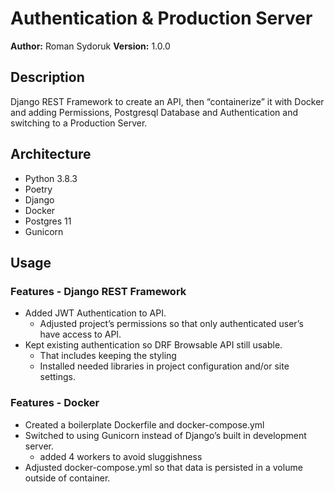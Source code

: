 # Authentication & Production Server

**Author:** Roman Sydoruk **Version:** 1.0.0

## Description

Django REST Framework to create an API, then “containerize” it with Docker and adding Permissions, Postgresql Database and  Authentication and switching to a Production Server.

## Architecture

* Python 3.8.3
* Poetry
* Django
* Docker
* Postgres 11
* Gunicorn

## Usage 
### Features - Django REST Framework
* Added JWT Authentication to API.
    - Adjusted project’s permissions so that only authenticated user’s have access to API.
* Kept existing authentication so DRF Browsable API still usable.
    - That includes keeping the styling
    - Installed needed libraries in project configuration and/or site settings.

### Features - Docker
* Created a boilerplate Dockerfile and docker-compose.yml
* Switched to using Gunicorn instead of Django’s built in development server.
    - added 4 workers to avoid sluggishness
* Adjusted docker-compose.yml so that data is persisted in a volume outside of container.